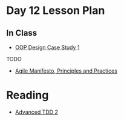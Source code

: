 # Day 12 Lesson Plan

## In Class

- [OOP Design Case Study 1](../activities/activity4-4oopDesign.md)

TODO

- [Agile Manifesto, Principles and Practices](../resources/agile.md)

# Reading

- [Advanced TDD 2](https://learning.oreilly.com/videos/clean-code/9780134661742/9780134661742-CODE_02_19_02)
